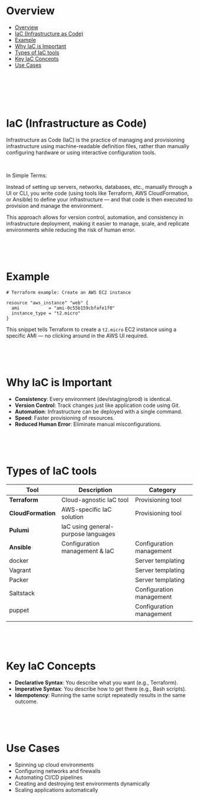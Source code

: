 # Overview

- [Overview](#overview)
- [IaC (Infrastructure as Code)](#iac-infrastructure-as-code)
- [Example](#example)
- [Why IaC is Important](#why-iac-is-important)
- [Types of IaC tools](#types-of-iac-tools)
- [Key IaC Concepts](#key-iac-concepts)
- [Use Cases](#use-cases)

&nbsp;

&nbsp;

&nbsp;

# IaC (Infrastructure as Code)

Infrastructure as Code (IaC) is the practice of managing and provisioning infrastructure using machine-readable definition files, rather than manually configuring hardware or using interactive configuration tools.

&nbsp;

In Simple Terms:

Instead of setting up servers, networks, databases, etc., manually through a UI or CLI, you write code (using tools like Terraform, AWS CloudFormation, or Ansible) to define your infrastructure — and that code is then executed to provision and manage the environment.

This approach allows for version control, automation, and consistency in infrastructure deployment, making it easier to manage, scale, and replicate environments while reducing the risk of human error.

&nbsp;

&nbsp;

# Example

```hcl
# Terraform example: Create an AWS EC2 instance

resource "aws_instance" "web" {
  ami           = "ami-0c55b159cbfafe1f0"
  instance_type = "t2.micro"
}
```

This snippet tells Terraform to create a `t2.micro` EC2 instance using a specific AMI — no clicking around in the AWS UI required.

&nbsp;

&nbsp;

# Why IaC is Important

- **Consistency**: Every environment (dev/staging/prod) is identical.
- **Version Control**: Track changes just like application code using Git.
- **Automation**: Infrastructure can be deployed with a single command.
- **Speed**: Faster provisioning of resources.
- **Reduced Human Error**: Eliminate manual misconfigurations.

&nbsp;

&nbsp;

# Types of IaC tools

| Tool               | Description                         | Category                 |
| ------------------ | ----------------------------------- | ------------------------ |
| **Terraform**      | Cloud-agnostic IaC tool             | Provisioning tool        |
| **CloudFormation** | AWS-specific IaC solution           | Provisioning tool        |
| **Pulumi**         | IaC using general-purpose languages |                          |
| **Ansible**        | Configuration management & IaC      | Configuration management |
| docker             |                                     | Server templating        |
| Vagrant            |                                     | Server templating        |
| Packer             |                                     | Server templating        |
| Saltstack          |                                     | Configuration management |
| puppet             |                                     | Configuration management |
|                    |                                     |                          |

&nbsp;

&nbsp;

# Key IaC Concepts

- **Declarative Syntax**: You describe what you want (e.g., Terraform).
- **Imperative Syntax**: You describe how to get there (e.g., Bash scripts).
- **Idempotency**: Running the same script repeatedly results in the same outcome.

&nbsp;

&nbsp;

# Use Cases

- Spinning up cloud environments
- Configuring networks and firewalls
- Automating CI/CD pipelines
- Creating and destroying test environments dynamically
- Scaling applications automatically

&nbsp;

&nbsp;

&nbsp;

&nbsp;

&nbsp;
